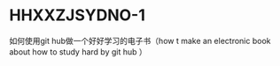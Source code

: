 # HHXXZJSYDNO-1
如何使用git hub做一个好好学习的电子书（how t make an electronic book about how to study hard by git hub ）
